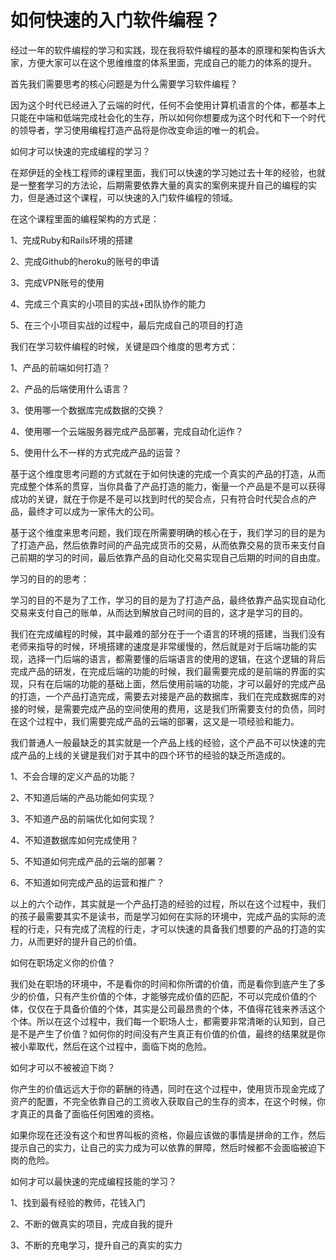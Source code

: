# 如何快速的入门软件编程？

经过一年的软件编程的学习和实践，现在我将软件编程的基本的原理和架构告诉大家，方便大家可以在这个思维维度的体系里面，完成自己的能力的体系的提升。

首先我们需要思考的核心问题是为什么需要学习软件编程？

因为这个时代已经进入了云端的时代，任何不会使用计算机语言的个体，都基本上只能在中端和低端完成社会化的生存，所以如何你想要成为这个时代和下一个时代的领导者，学习使用编程打造产品将是你改变命运的唯一的机会。

如何才可以快速的完成编程的学习？

在郑伊廷的全栈工程师的课程里面，我们可以快速的学习她过去十年的经验，也就是一整套学习的方法论，后期需要依靠大量的真实的案例来提升自己的编程的实力，但是通过这个课程，可以快速的入门软件编程的领域。

在这个课程里面的编程架构的方式是：

1、完成Ruby和Rails环境的搭建

2、完成Github的heroku的账号的申请

3、完成VPN账号的使用

4、完成三个真实的小项目的实战+团队协作的能力

5、在三个小项目实战的过程中，最后完成自己的项目的打造

我们在学习软件编程的时候，关键是四个维度的思考方式：

1、产品的前端如何打造？

2、产品的后端使用什么语言？

3、使用哪一个数据库完成数据的交换？

4、使用哪一个云端服务器完成产品部署，完成自动化运作？

5、使用什么不一样的方式完成产品的运营？

基于这个维度思考问题的方式就在于如何快速的完成一个真实的产品的打造，从而完成整个体系的贯穿，当你具备了产品打造的能力，衡量一个产品是不是可以获得成功的关键，就在于你是不是可以找到时代的契合点，只有符合时代契合点的产品，最终才可以成为一家伟大的公司。

基于这个维度来思考问题，我们现在所需要明确的核心在于，我们学习的目的是为了打造产品，然后依靠时间的产品完成货币的交易，从而依靠交易的货币来支付自己前期的学习的时间，最后依靠产品的自动化交易实现自己后期的时间的自由度。

学习的目的的思考：

学习的目的不是为了工作，学习的目的是为了打造产品，最终依靠产品实现自动化交易来支付自己的账单，从而达到解放自己时间的目的，这才是学习的目的。

我们在完成编程的时候，其中最难的部分在于一个语言的环境的搭建，当我们没有老师来指导的时候，环境搭建的速度是非常缓慢的，然后就是对于后端功能的实现，选择一门后端的语言，都需要懂的后端语言的使用的逻辑，在这个逻辑的背后完成产品的研发，在完成后端的功能的时候，我们最需要完成的是前端的界面的实现，只有在后端的功能的基础上面，然后使用前端的功能，才可以最好的完成产品的打造，一个产品打造完成，需要去对接是产品的数据库，我们在完成数据库的对接的时候，是需要完成产品的空间使用的费用，这是我们所需要支付的负债，同时在这个过程中，我们需要完成产品的云端的部署，这又是一项经验和能力。

我们普通人一般最缺乏的其实就是一个产品上线的经验，这个产品不可以快速的完成产品的上线的关键是我们对于其中的四个环节的经验的缺乏所造成的。

1、不会合理的定义产品的功能？

2、不知道后端的产品功能如何实现？

3、不知道产品的前端优化如何实现？

4、不知道数据库如何完成使用？

5、不知道如何完成产品的云端的部署？

6、不知道如何完成产品的运营和推广？

以上的六个动作，其实就是一个产品打造的经验的过程，所以在这个过程中，我们的孩子最需要其实不是读书，而是学习如何在实际的环境中，完成产品的实际的流程的行走，只有完成了流程的行走，才可以快速的具备我们想要的产品的打造的实力，从而更好的提升自己的价值。

如何在职场定义你的价值？

我们处在职场的环境中，不是看你的时间和你所谓的价值，而是看你到底产生了多少的价值，只有产生价值的个体，才能够完成价值的匹配，不可以完成价值的个体，仅仅在于具备价值的个体，其实是公司最昂贵的个体，不值得花钱来养活这个个体。所以在这个过程中，我们每一个职场人士，都需要非常清晰的认知到，自己是不是产生了价值？如何你的时间没有产生真正有价值的价值，最终的结果就是你被小辈取代，然后在这个过程中，面临下岗的危险。

如何才可以不被被迫下岗？

你产生的价值远远大于你的薪酬的待遇，同时在这个过程中，使用货币现金完成了资产的配置，不完全依靠自己的工资收入获取自己的生存的资本，在这个时候，你才真正的具备了面临任何困难的资格。

如果你现在还没有这个和世界叫板的资格，你最应该做的事情是拼命的工作，然后提示自己的实力，让自己的实力成为可以依靠的屏障，然后时候都不会面临被迫下岗的危险。

如何才可以最快速的完成编程技能的学习？

1、找到最有经验的教师，花钱入门

2、不断的做真实的项目，完成自我的提升

3、不断的充电学习，提升自己的真实的实力
